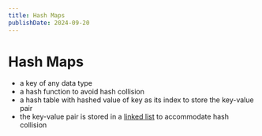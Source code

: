 ```yaml
---
title: Hash Maps
publishDate: 2024-09-20
---
```


# Hash Maps

- a key of any data type
- a hash function to avoid hash collision
- a hash table with hashed value of key as its index to store the key-value pair
- the key-value pair is stored in a [linked list](linked-lists.md) to accommodate hash collision
